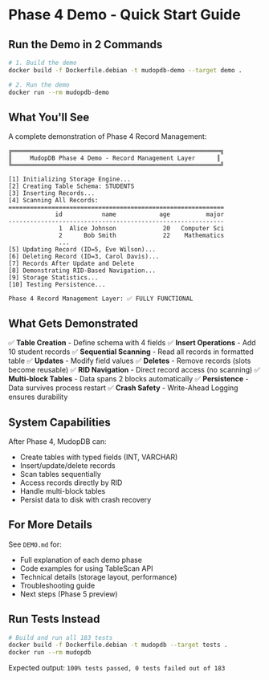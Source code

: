 # Phase 4 Demo - Quick Start Guide

## Run the Demo in 2 Commands

```bash
# 1. Build the demo
docker build -f Dockerfile.debian -t mudopdb-demo --target demo .

# 2. Run the demo
docker run --rm mudopdb-demo
```

## What You'll See

A complete demonstration of Phase 4 Record Management:

```
╔══════════════════════════════════════════════════════════╗
║     MudopDB Phase 4 Demo - Record Management Layer      ║
╚══════════════════════════════════════════════════════════╝

[1] Initializing Storage Engine...
[2] Creating Table Schema: STUDENTS
[3] Inserting Records...
[4] Scanning All Records:
============================================================
             id           name            age          major
------------------------------------------------------------
              1  Alice Johnson             20   Computer Sci
              2      Bob Smith             22    Mathematics
              ...
[5] Updating Record (ID=5, Eve Wilson)...
[6] Deleting Record (ID=3, Carol Davis)...
[7] Records After Update and Delete
[8] Demonstrating RID-Based Navigation...
[9] Storage Statistics...
[10] Testing Persistence...

Phase 4 Record Management Layer: ✅ FULLY FUNCTIONAL
```

## What Gets Demonstrated

✅ **Table Creation** - Define schema with 4 fields
✅ **Insert Operations** - Add 10 student records
✅ **Sequential Scanning** - Read all records in formatted table
✅ **Updates** - Modify field values
✅ **Deletes** - Remove records (slots become reusable)
✅ **RID Navigation** - Direct record access (no scanning)
✅ **Multi-block Tables** - Data spans 2 blocks automatically
✅ **Persistence** - Data survives process restart
✅ **Crash Safety** - Write-Ahead Logging ensures durability

## System Capabilities

After Phase 4, MudopDB can:
- Create tables with typed fields (INT, VARCHAR)
- Insert/update/delete records
- Scan tables sequentially
- Access records directly by RID
- Handle multi-block tables
- Persist data to disk with crash recovery

## For More Details

See `DEMO.md` for:
- Full explanation of each demo phase
- Code examples for using TableScan API
- Technical details (storage layout, performance)
- Troubleshooting guide
- Next steps (Phase 5 preview)

## Run Tests Instead

```bash
# Build and run all 183 tests
docker build -f Dockerfile.debian -t mudopdb --target tests .
docker run --rm mudopdb
```

Expected output: `100% tests passed, 0 tests failed out of 183`
